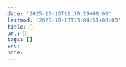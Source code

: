 ```yaml
---
date: '2025-10-13T11:30:29+08:00'
lastmod: '2025-10-13T13:04:51+08:00'
title: 󰦂
url: 󰦂
tags: []
src:
note:
---
```

